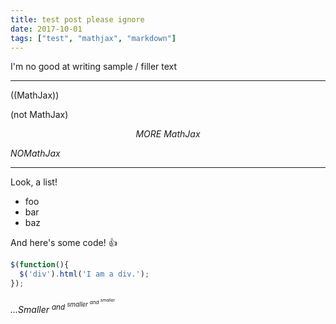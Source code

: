 ```yaml
---
title: test post please ignore
date: 2017-10-01
tags: ["test", "mathjax", "markdown"]
---
```

I'm no good at writing sample / filler text

---

((MathJax))

(not MathJax)

$$MORE\ MathJax$$

$NO MathJax$

---

Look, a list!

 * foo
 * bar
 * baz

And here's some code! 👍

```javascript
$(function(){
  $('div').html('I am a div.');
});
```

_...Smaller <sup> and <sup> smaller <sup> and <sup> smaller_
